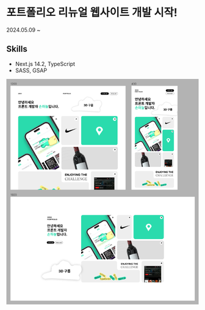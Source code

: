 # 포트폴리오 리뉴얼 웹사이트 개발 시작!
2024.05.09 ~

## Skills
- Next.js 14.2, TypeScript
- SASS, GSAP

![alt text](image.png)